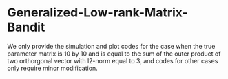 # Generalized-Low-rank-Matrix-Bandit

We only provide the simulation and plot codes for the case when the true parameter matrix is 10 by 10 and is equal to the sum of the outer product of two orthorgonal vector with l2-norm equal to 3, and codes for other cases only require minor modification.

